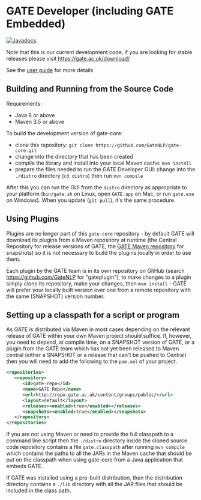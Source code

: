 # GATE Developer (including GATE Embedded)

[![Javadocs](https://javadoc.io/badge/uk.ac.gate/gate-core.svg?color=brightgreen&label=JavaDoc)](https://javadoc.io/doc/uk.ac.gate/gate-core)

Note that this is our current development code, if you are looking for stable releases please visit https://gate.ac.uk/download/

See the [user guide](http://gate.ac.uk/userguide) for more details

## Building and Running from the Source Code

Requirements:
* Java 8 or above
* Maven 3.5 or above

To build the development version of gate-core:
* clone this repository: `git clone https://github.com/GateNLP/gate-core.git` 
* change into the directory that has been created
* compile the library and install into your local Maven cache: `mvn install`
* prepare the files needed to run the GATE Developer GUI: change into the `./distro` directory (`cd distro`) then run `mvn compile`

After this you can run the GUI from the `distro` directory as appropriate to your platform (`bin/gate.sh` on Linux, open `GATE.app` on Mac, or run `gate.exe` on Windows). When you update (`git pull`), it's the same procedure.

## Using Plugins

Plugins are no longer part of this `gate-core` repository - by default GATE will download its plugins from a Maven repository at runtime (the Central Repository for release versions of GATE, the [GATE Maven repository](https://repo.gate.ac.uk) for snapshots) so it is not necessary to build the plugins locally in order to use them. 

Each plugin by the GATE team is in its own repository on GitHub (search https://github.com/GateNLP for "gateplugin"), to make changes to a plugin simply clone its repository, make your changes, then `mvn install` - GATE will prefer your locally built version over one from a remote repository with the same (SNAPSHOT) version number.

## Setting up a classpath for a script or program

As GATE is distributed via Maven in most cases depending on the relevant release of GATE within your own Maven project should suffice.
If, however, you need to depend, at compile time, on a SNAPSHOT version of GATE, or a plugin from the GATE team which has not yet
been released to Maven central (either a SNAPSHOT or a release that can't be pushed to Central) then you will need to
add the following to the `pom.xml` of your project.

```xml
<repositories>
   <repository>
      <id>gate-repo</id>
      <name>GATE Repo</name>
      <url>http://repo.gate.ac.uk/content/groups/public/</url>
      <layout>default</layout>
      <releases><enabled>true</enabled></releases>
      <snapshots><enabled>true</enabled></snapshots>
   </repository>
</repositories>
```

If you are not using Maven or need to provide the full classpath to a command line script then
the `./distro` directory inside the cloned source code repository contains a file 
`gate.classpath` after running `mvn compile` which contains the paths to all the JARs in the Maven cache 
that should be put on the classpath when using gate-core from a Java application that embeds GATE. 

If GATE was installed using a pre-built distribution, then the distribution directory contains a `./lib`
directory with all the JAR files that should be included in the class path.
